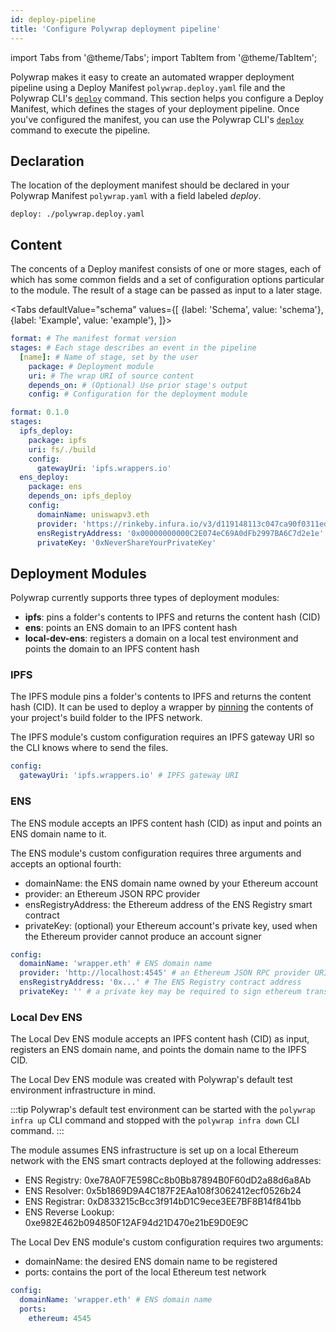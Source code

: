 ```yaml
---
id: deploy-pipeline
title: 'Configure Polywrap deployment pipeline'
---
```


import Tabs from '@theme/Tabs';
import TabItem from '@theme/TabItem';

Polywrap makes it easy to create an automated wrapper deployment pipeline using a Deploy Manifest `polywrap.deploy.yaml` file and the Polywrap CLI's [`deploy`](../../reference/cli/commands/deploy) command.
This section helps you configure a Deploy Manifest, which defines the stages of your deployment pipeline. 
Once you've configured the manifest, you can use the Polywrap CLI's [`deploy`](../../reference/cli/commands/deploy) command to execute the pipeline.

## Declaration

The location of the deployment manifest should be declared in your Polywrap Manifest `polywrap.yaml` with a field labeled *deploy*.

```yaml"
deploy: ./polywrap.deploy.yaml
```

## Content

The concents of a Deploy manifest consists of one or more stages, each of which has some common fields and a set of configuration
options particular to the module. The result of a stage can be passed as input to a later stage.

<Tabs
defaultValue="schema"
values={[
{label: 'Schema', value: 'schema'},
{label: 'Example', value: 'example'},
]}>
<TabItem value="schema">

```yaml
format: # The manifest format version
stages: # Each stage describes an event in the pipeline
  [name]: # Name of stage, set by the user
    package: # Deployment module
    uri: # The wrap URI of source content
    depends_on: # (Optional) Use prior stage's output
    config: # Configuration for the deployment module
```

</TabItem>
<TabItem value="example">

```yaml
format: 0.1.0
stages:
  ipfs_deploy:
    package: ipfs
    uri: fs/./build
    config:
      gatewayUri: 'ipfs.wrappers.io'
  ens_deploy:
    package: ens
    depends_on: ipfs_deploy
    config:
      domainName: uniswapv3.eth
      provider: 'https://rinkeby.infura.io/v3/d119148113c047ca90f0311ed729c467'
      ensRegistryAddress: '0x00000000000C2E074eC69A0dFb2997BA6C7d2e1e'
      privateKey: '0xNeverShareYourPrivateKey'
```
</TabItem>
</Tabs>

## Deployment Modules

Polywrap currently supports three types of deployment modules: 
 - **ipfs**: pins a folder's contents to IPFS and returns the content hash (CID)
 - **ens**: points an ENS domain to an IPFS content hash
 - **local-dev-ens**: registers a domain on a local test environment and points the domain to an IPFS content hash

### IPFS

The IPFS module pins a folder's contents to IPFS and returns the content hash (CID). 
It can be used to deploy a wrapper by [pinning](https://docs.ipfs.io/how-to/pin-files/) the contents of your project's build folder to the IPFS network. 

The IPFS module's custom configuration requires an IPFS gateway URI so the CLI knows where to send the files.

```yaml title="Example: ipfs configuration"
config:
  gatewayUri: 'ipfs.wrappers.io' # IPFS gateway URI
```

### ENS

The ENS module accepts an IPFS content hash (CID) as input and points an ENS domain name to it.

The ENS module's custom configuration requires three arguments and accepts an optional fourth:
 - domainName: the ENS domain name owned by your Ethereum account
 - provider: an Ethereum JSON RPC provider
 - ensRegistryAddress: the Ethereum address of the ENS Registry smart contract
 - privateKey: (optional) your Ethereum account's private key, used when the Ethereum provider cannot produce an account signer

```yaml title="Example: ens configuration"
config:
  domainName: 'wrapper.eth' # ENS domain name
  provider: 'http://localhost:4545' # an Ethereum JSON RPC provider URI
  ensRegistryAddress: '0x...' # The ENS Registry contract address
  privateKey: '' # a private key may be required to sign ethereum transactions
```

### Local Dev ENS

The Local Dev ENS module accepts an IPFS content hash (CID) as input, registers an ENS domain name, and points the domain name to the IPFS CID.

The Local Dev ENS module was created with Polywrap's default test environment infrastructure in mind. 

:::tip
Polywrap's default test environment can be started with the `polywrap infra up` CLI command and stopped with the `polywrap infra down` CLI command.
:::

The module assumes ENS infrastructure is set up on a local Ethereum network with the ENS smart contracts deployed at the following addresses:

 - ENS Registry: 0xe78A0F7E598Cc8b0Bb87894B0F60dD2a88d6a8Ab
 - ENS Resolver: 0x5b1869D9A4C187F2EAa108f3062412ecf0526b24
 - ENS Registrar: 0xD833215cBcc3f914bD1C9ece3EE7BF8B14f841bb
 - ENS Reverse Lookup: 0xe982E462b094850F12AF94d21D470e21bE9D0E9C

The Local Dev ENS module's custom configuration requires two arguments:
 - domainName: the desired ENS domain name to be registered
 - ports: contains the port of the local Ethereum test network

```yaml title="Example: local-dev-ens configuration"
config:
  domainName: 'wrapper.eth' # ENS domain name
  ports:
    ethereum: 4545
```
